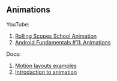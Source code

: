 ## Animations

YouTube:
1. [Rolling Scopes School Animation](https://www.youtube.com/watch?v=VvK1CxHCYXc&list=PLzLiprpVuH8cpxzVI5j1aEBfYD2_x8cV4&index=23)
2. [Android Fundamentals #11: Animations](https://www.youtube.com/watch?v=fcTC-jT4jeA&t=12861s)

Docs:
1. [Motion layouts examples](https://developer.android.com/training/constraint-layout/motionlayout/examples)
2. [Introdaction to animation](https://developer.android.com/training/animation/overview)
